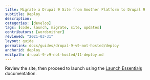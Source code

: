 ```yaml
---
title: Migrate a Drupal 9 Site from Another Platform to Drupal 9
subtitle: Deploy
description: 
categories: [develop]
tags: [code, launch, migrate, site, updates]
contributors: [wordsmither]
reviewed: "2021-03-31"
layout: guide
permalink: docs/guides/drupal-9-v9-not-hosted/deploy
anchorid: deploy
editpath: drupal-9-v9-not-hosted/11-deploy.md
---
```

Review the site, then proceed to launch using the [Launch Essentials](/guides/launch) documentation.
